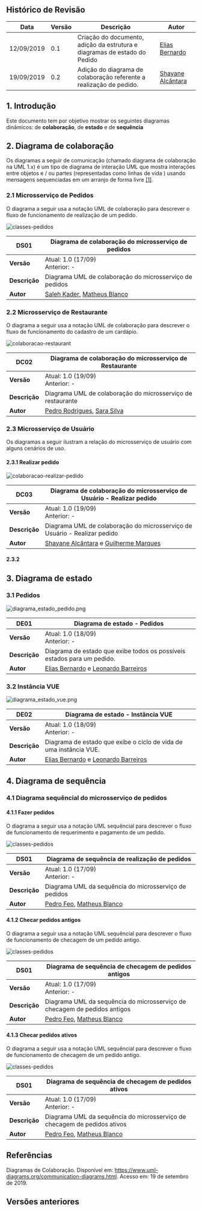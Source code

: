 ## Histórico de Revisão

|Data|Versão|Descrição|Autor|
|-|-|-|-|
|12/09/2019|0.1|Criação do documento, adição da estrutura e diagramas de estado do Pedido|[Elias Bernardo](https://github.com/ebmm01)|
|19/09/2019|0.2| Adição do diagrama de colaboração referente a realização de pedido.| [Shayane Alcântara](https://github.com/shayanealcantara)|


## 1. Introdução

Este documento tem por objetivo mostrar os seguintes diagramas dinâmicos: de __colaboração__, de __estado__ e de __sequência__

## 2. Diagrama de colaboração

Os diagramas a seguir de comunicação (chamado diagrama de colaboração na UML 1.x) é um tipo de diagrama de interação UML que mostra interações entre objetos e / ou partes (representadas como linhas de vida ) usando mensagens sequenciadas em um arranjo de forma livre [[1]](#referencias).

### 2.1 Microsserviço de Pedidos

O diagrama a seguir usa a notação UML de colaboração para descrever o fluxo de funcionamento de realização de um pedido.

![classes-pedidos](../images/diagramas-uml/diagrama_colaboracao_pedidos.png)

|**DS01** | **Diagrama de colaboração do microsserviço de pedidos**  |
|--|--|
| **Versão**| Atual: 1.0 (17/09) <br> Anterior: - |
| **Descrição** | Diagrama UML de colaboração do microsserviço de pedidos |
|**Autor**| [Saleh Kader](https://github.com/devsalula), [Matheus Blanco](https://github.com/MatheusBlanco)|

### 2.2 Microsserviço de Restaurante

O diagrama a seguir usa a notação UML de colaboração para descrever o fluxo de funcionamento do cadastro de um cardápio.

![colaboracao-restaurant](../images/diagramas-uml/colaboracao_restaurant_actions.jpg)

|**DC02** | **Diagrama de colaboração do microsserviço de Restaurante**  |
|--|--|
| **Versão**| Atual: 1.0 (19/09) <br> Anterior: - |
| **Descrição** | Diagrama UML de colaboração do microsserviço de restaurante |
|**Autor**| [Pedro Rodrigues](https://github.com/pedro-prp), [Sara Silva](https://github.com/silvasara)|

### 2.3 Microsserviço de Usuário

Os diagramas a seguir ilustram a relação do microsserviço de usuário com alguns cenários de uso.

#### 2.3.1 Realizar pedido

![colaboracao-realizar-pedido](../images/diagramas-uml/diagrama_colaboracao_user_actions-v1.jpg)

|**DC03** | **Diagrama de colaboração do microsserviço de Usuário - Realizar pedido**  |
|--|--|
| **Versão**| Atual: 1.0 (19/09) <br> Anterior: - |
| **Descrição** | Diagrama UML de colaboração do microsserviço de Usuário - Realizar pedido |
|**Autor**| [Shayane Alcântara](https://github.com/shayanealcantara) e [Guilherme Marques](https://github.com/guilhesme23)|

#### 2.3.2 

## 3. Diagrama de estado

### 3.1 Pedidos

![diagrama_estado_pedido.png](../images/diagramas-uml/diagrama_estado_pedido.png)

|**DE01** | **Diagrama de estado - Pedidos**  |
|--|--|
| **Versão**| Atual: 1.0 (18/09) <br> Anterior: - |
| **Descrição** | Diagrama de estado que exibe todos os possíveis estados para um pedido. |
|**Autor**| [Elias Bernardo](https://github.com/ebmm01) e [Leonardo Barreiros](https://github.com/leossb36)|

### 3.2 Instância VUE

![diagrama_estado_vue.png](../images/diagramas-uml/diagrama_estado_vue.png)

|**DE02** | **Diagrama de estado - Instância VUE**  |
|--|--|
| **Versão**| Atual: 1.0 (18/09) <br> Anterior: - |
| **Descrição** | Diagrama de estado que exibe o ciclo de vida de uma instância VUE. |
|**Autor**| [Elias Bernardo](https://github.com/ebmm01) e [Leonardo Barreiros](https://github.com/leossb36)|

## 4. Diagrama de sequência

### 4.1 Diagrama sequêncial do microsserviço de pedidos

#### 4.1.1 Fazer pedidos

O diagrama a seguir usa a notação UML sequêncial para descrever o fluxo de funcionamento de requerimento e pagamento de um pedido.

![classes-pedidos](../images/diagramas-uml/diagrama_sequencia_pedidos.png)

|**DS01** | **Diagrama de sequência de realização de pedidos**  |
|--|--|
| **Versão**| Atual: 1.0 (17/09) <br> Anterior: - |
| **Descrição** | Diagrama UML da sequência do microsserviço de pedidos |
|**Autor**| [Pedro Feo](https://github.com/Phe0), [Matheus Blanco](https://github.com/MatheusBlanco)|

#### 4.1.2 Checar pedidos antigos

O diagrama a seguir usa a notação UML sequêncial para descrever o fluxo de funcionamento de checagem de um pedido antigo.

![classes-pedidos](../images/diagramas-uml/diagrama_sequencia_pedidos_antigos.png)

|**DS01** | **Diagrama de sequência de checagem de pedidos antigos**  |
|--|--|
| **Versão**| Atual: 1.0 (17/09) <br> Anterior: - |
| **Descrição** | Diagrama UML da sequência do microsserviço de checagem de pedidos antigos |
|**Autor**| [Pedro Feo](https://github.com/Phe0), [Matheus Blanco](https://github.com/MatheusBlanco)|

#### 4.1.3 Checar pedidos ativos

O diagrama a seguir usa a notação UML sequêncial para descrever o fluxo de funcionamento de checagem de um pedido antigo.

![classes-pedidos](../images/diagramas-uml/diagrama_sequencia_pedidos_ativos.png)

|**DS01** | **Diagrama de sequência de checagem de pedidos ativos**  |
|--|--|
| **Versão**| Atual: 1.0 (17/09) <br> Anterior: - |
| **Descrição** | Diagrama UML da sequência do microsserviço de checagem de pedidos ativos |
|**Autor**| [Pedro Feo](https://github.com/Phe0), [Matheus Blanco](https://github.com/MatheusBlanco)|

## Referências

Diagramas de Colaboração. Disponível em: <https://www.uml-diagrams.org/communication-diagrams.html>. Acesso em: 19 de setembro de 2019.

## Versões anteriores


